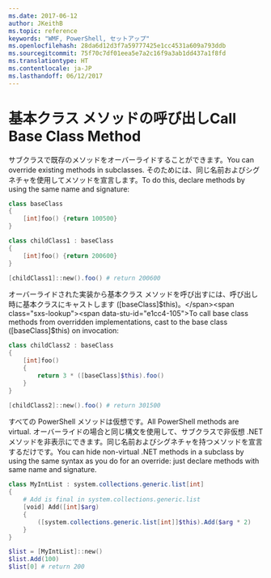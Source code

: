 ```yaml
---
ms.date: 2017-06-12
author: JKeithB
ms.topic: reference
keywords: "WMF, PowerShell, セットアップ"
ms.openlocfilehash: 28da6d12d3f7a59777425e1cc4531a609a793ddb
ms.sourcegitcommit: 75f70c7df01eea5e7a2c16f9a3ab1dd437a1f8fd
ms.translationtype: HT
ms.contentlocale: ja-JP
ms.lasthandoff: 06/12/2017
---
```

# <a name="call-base-class-method"></a><span data-ttu-id="e1cc4-102">基本クラス メソッドの呼び出し</span><span class="sxs-lookup"><span data-stu-id="e1cc4-102">Call Base Class Method</span></span>

<span data-ttu-id="e1cc4-103">サブクラスで既存のメソッドをオーバーライドすることができます。</span><span class="sxs-lookup"><span data-stu-id="e1cc4-103">You can override existing methods in subclasses.</span></span> <span data-ttu-id="e1cc4-104">そのためには、同じ名前およびシグネチャを使用してメソッドを宣言します。</span><span class="sxs-lookup"><span data-stu-id="e1cc4-104">To do this, declare methods by using the same name and signature:</span></span>

```PowerShell
class baseClass
{
    [int]foo() {return 100500}
}

class childClass1 : baseClass
{
    [int]foo() {return 200600}
}

[childClass1]::new().foo() # return 200600
```

<span data-ttu-id="e1cc4-105">オーバーライドされた実装から基本クラス メソッドを呼び出すには、呼び出し時に基本クラスにキャストします ([baseClass]$this)。</span><span class="sxs-lookup"><span data-stu-id="e1cc4-105">To call base class methods from overridden implementations, cast to the base class ([baseClass]$this) on invocation:</span></span>

```PowerShell
class childClass2 : baseClass
{
    [int]foo()
    {
        return 3 * ([baseClass]$this).foo()
    }
}

[childClass2]::new().foo() # return 301500
```

<span data-ttu-id="e1cc4-106">すべての PowerShell メソッドは仮想です。</span><span class="sxs-lookup"><span data-stu-id="e1cc4-106">All PowerShell methods are virtual.</span></span> <span data-ttu-id="e1cc4-107">オーバーライドの場合と同じ構文を使用して、サブクラスで非仮想 .NET メソッドを非表示にできます。同じ名前およびシグネチャを持つメソッドを宣言するだけです。</span><span class="sxs-lookup"><span data-stu-id="e1cc4-107">You can hide non-virtual .NET methods in a subclass by using the same syntax as you do for an override: just declare methods with same name and signature.</span></span>

```PowerShell
class MyIntList : system.collections.generic.list[int]
{
    # Add is final in system.collections.generic.list
    [void] Add([int]$arg)
    {
        ([system.collections.generic.list[int]]$this).Add($arg * 2)
    }
}

$list = [MyIntList]::new()
$list.Add(100)
$list[0] # return 200
```

